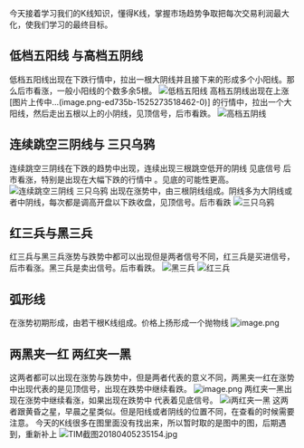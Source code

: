 今天接着学习我们的K线知识，懂得K线，掌握市场趋势争取把每次交易利润最大化，使我们学习的最终目标。
## 低档五阳线 与高档五阴线
   低档五阳线出现在下跌行情中，拉出一根大阴线并且接下来的形成多个小阳线。那么后市看涨，一般小阳线的个数多余5根。
![ 低档五阳线](https://upload-images.jianshu.io/upload_images/4237685-a0b2da3b12cb093b.png?imageMogr2/auto-orient/strip%7CimageView2/2/w/1240)
高档五阴线出现在上涨[图片上传中...(image.png-ed735b-1525273518462-0)]
的行情中，拉出一个大阳线，然后走出五根以上的小阴线，见顶信号，后市看跌。
![高档五阴线](https://upload-images.jianshu.io/upload_images/4237685-390b1fcf2022f247.png?imageMogr2/auto-orient/strip%7CimageView2/2/w/1240)
## 连续跳空三阴线与 三只乌鸦
连续跳空三阴线在下跌的趋势中出现，连续出现三根跳空低开的阴线 见底信号 后市看涨，特别是出现在大幅下跌的行情中 。见底的可能性更高。
![连续跳空三阴线](https://upload-images.jianshu.io/upload_images/4237685-7082847ec125efac.png?imageMogr2/auto-orient/strip%7CimageView2/2/w/1240)
三只乌鸦 出现在涨势中，由三根阴线组成。阴线多为大阴线或者中阴线，每次都是调高开盘以下跌收盘，见顶信号。后市看跌
![三只乌鸦](https://upload-images.jianshu.io/upload_images/4237685-98259857fe40de9b.png?imageMogr2/auto-orient/strip%7CimageView2/2/w/1240)
## 红三兵与黑三兵
   红三兵与黑三兵涨势与跌势中都可以出现但是两者信号不同，红三兵是买进信号，后市看涨。黑三兵是卖出信号。后市看跌。
![黑三兵](https://upload-images.jianshu.io/upload_images/4237685-09696e77bcce9cb8.png?imageMogr2/auto-orient/strip%7CimageView2/2/w/1240)
![红三兵](https://upload-images.jianshu.io/upload_images/4237685-f9c4ac886b5cd761.png?imageMogr2/auto-orient/strip%7CimageView2/2/w/1240)
## 弧形线
 在涨势初期形成，由若干根K线组成。价格上扬形成一个抛物线
![image.png](https://upload-images.jianshu.io/upload_images/4237685-8a009ca08489121f.png?imageMogr2/auto-orient/strip%7CimageView2/2/w/1240)
## 两黑夹一红 两红夹一黑
这两者都可以出现在涨势与跌势中，但是两者代表的意义不同，两黑夹一红在涨势中出现代表的是见顶信号，出现在跌势中继续看跌。
![image.png](https://upload-images.jianshu.io/upload_images/4237685-1d14121fc93424b9.png?imageMogr2/auto-orient/strip%7CimageView2/2/w/1240)
两红夹一黑出现在涨势中继续看涨，如果出现在跌势中 代表着见底信号。
![i两红夹一黑](https://upload-images.jianshu.io/upload_images/4237685-45ac913123e5ccfc.png?imageMogr2/auto-orient/strip%7CimageView2/2/w/1240)
这两者跟黄昏之星，早晨之星类似。但是阳线或者阴线的位置不同，在查看的时候需要注意。
今天的K线很多在图里面没有找出来，所以暂时取的是图中的图，后期遇到，重新补上
![TIM截图20180405235154.jpg](https://upload-images.jianshu.io/upload_images/4237685-794c89359fd9f3c0.jpg?imageMogr2/auto-orient/strip%7CimageView2/2/w/1240)


